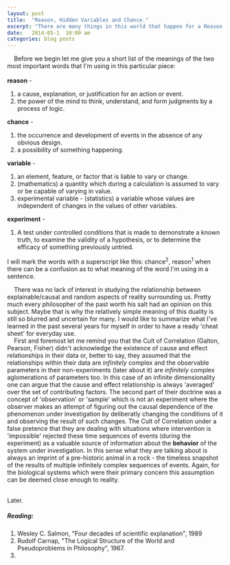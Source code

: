 ```yaml
---
layout: post
title:  "Reason, Hidden Variables and Chance."
excerpt: "There are many things in this world that happen for a Reason even if we don't know why but there are things that happen by Chance which means that they can not be (reasonably) explained."
date:   2014-05-1  10:00 am
categories: blog posts
---
```


&nbsp;&nbsp;&nbsp;&nbsp;Before we begin let me give you a short list of the meanings of the two most important words that I'm using in this particular piece:<br><br>
__reason__ - 
1. a cause, explanation, or justification for an action or event.
2. the power of the mind to think, understand, and form judgments by a process of logic.<br>

__chance__ - 
1. the occurrence and development of events in the absence of any obvious design.
2. a possibility of something happening.<br>

__variable__ - 
1. an element, feature, or factor that is liable to vary or change.
2. (mathematics) a quantity which during a calculation is assumed to vary or
be capable of varying in value.
3. experimental variable - (statistics) a variable whose values are
independent of changes in the values of other variables.<br>

__experiment__ -
1. A test under controlled conditions that is made to demonstrate a known truth, to examine the validity of a hypothesis, or to determine the efficacy of something previously untried.<br>

I will mark the words with a superscript like this: chance<sup>2</sup>, reason<sup>1</sup> when there can be a confusion as to what meaning of the word I'm using in a sentence.<br>

&nbsp;&nbsp;&nbsp;&nbsp;There was no lack of interest in studying the relationship between explainable/causal and random aspects of reality surrounding us. Pretty much every philosopher of the past worth his salt had an opinion on this subject. Maybe that is why the relatively simple meaning of this duality is still so blurred and uncertain for many. I would like to summarize what I've learned in the past several years for myself in order to have a ready 'cheat sheet' for everyday use.<br>
&nbsp;&nbsp;&nbsp;&nbsp;First and foremost let me remind you that the Cult of Correlation (Galton, Pearson, Fisher) didn't acknowledge the existence of cause and effect relationships in their data or, better to say, they assumed that the relationships within their data are _infinitely_ complex and the observable parameters in their non-experiments (later about it) are _infinitely_ complex aglomerations of parameters too. In this case of an infinite dimensionality one can argue that the cause and effect relationship is always 'averaged' over the set of contributing factors. The second part of their doctrine was a concept of 'observation' or 'sample' which is not an experiment where the observer makes an attempt of figuring out the causal dependence of the phenomenon under investigation by deliberatly changing the conditions of it and observing the result of such changes. The Cult of Correlation under a false pretence that they are dealing with situations where intervention is 'impossible' rejected these time sequences of events (during the experiment) as a valuable source of information about the __behavior__ of the system under investigation. In this sense what they are talking about is always an imprint of a pre-historic animal in a rock - the timeless snapshot of the results of multiple infinitely complex sequences of events. Again, for the biological systems which were their primary concern this assumption can be deemed close enough to reality.<br><br>

Later. 

##### Reading:

1. Wesley C. Salmon, "Four decades of scientific explanation", 1989
2. Rudolf Carnap, "The Logical Structure of the World and Pseudoproblems in
Philosophy", 1967.
3. 
